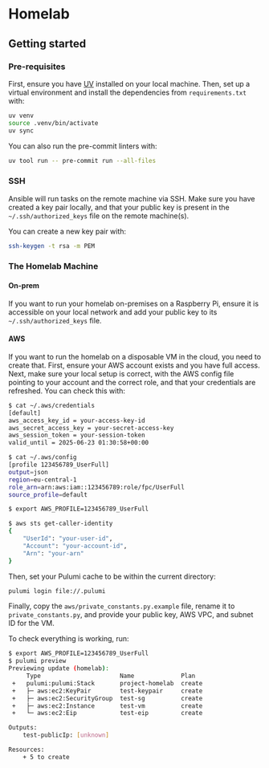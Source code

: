 # Homelab

## Getting started

### Pre-requisites

First, ensure you have [UV](https://docs.astral.sh/uv/getting-started/installation/) installed on your local machine. Then, set up a virtual environment and install the dependencies from `requirements.txt` with:

```bash
uv venv
source .venv/bin/activate
uv sync
```

You can also run the pre-commit linters with:

```bash
uv tool run -- pre-commit run --all-files
```

### SSH

Ansible will run tasks on the remote machine via SSH. Make sure you have created a key pair locally, and that your public key is present in the `~/.ssh/authorized_keys` file on the remote machine(s).

You can create a new key pair with:

```bash
ssh-keygen -t rsa -m PEM
```

### The Homelab Machine

#### On-prem

If you want to run your homelab on-premises on a Raspberry Pi, ensure it is accessible on your local network and add your public key to its `~/.ssh/authorized_keys` file.

#### AWS

If you want to run the homelab on a disposable VM in the cloud, you need to create that. First, ensure your AWS account exists and you have full access. Next, make sure your local setup is correct, with the AWS config file pointing to your account and the correct role, and that your credentials are refreshed. You can check this with:

```bash
$ cat ~/.aws/credentials
[default]
aws_access_key_id = your-access-key-id
aws_secret_access_key = your-secret-access-key
aws_session_token = your-session-token
valid_until = 2025-06-23 01:30:58+00:00

$ cat ~/.aws/config
[profile 123456789_UserFull]
output=json
region=eu-central-1
role_arn=arn:aws:iam::123456789:role/fpc/UserFull
source_profile=default

$ export AWS_PROFILE=123456789_UserFull

$ aws sts get-caller-identity
{
    "UserId": "your-user-id",
    "Account": "your-account-id",
    "Arn": "your-arn"
}
```

Then, set your Pulumi cache to be within the current directory:

```bash
pulumi login file://.pulumi
```

Finally, copy the `aws/private_constants.py.example` file, rename it to `private_constants.py`, and provide your public key, AWS VPC, and subnet ID for the VM.

To check everything is working, run:

```bash
$ export AWS_PROFILE=123456789_UserFull
$ pulumi preview
Previewing update (homelab):
     Type                      Name             Plan
 +   pulumi:pulumi:Stack       project-homelab  create
 +   ├─ aws:ec2:KeyPair        test-keypair     create
 +   ├─ aws:ec2:SecurityGroup  test-sg          create
 +   ├─ aws:ec2:Instance       test-vm          create
 +   └─ aws:ec2:Eip            test-eip         create

Outputs:
    test-publicIp: [unknown]

Resources:
    + 5 to create
```
